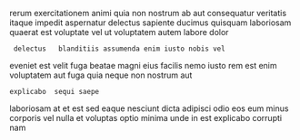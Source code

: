 <!--
title: Persevering bottom-line architecture
author: Meaghan
date: 2014-06-09-1849
link: 2014-06-09-1849-persevering-bottom-line-architecture
tags: [PHP,Chrome,design,search]
-->

rerum exercitationem animi  quia non nostrum ab aut
consequatur veritatis itaque impedit  aspernatur delectus sapiente 
ducimus quisquam laboriosam quaerat est voluptate
 vel ut  voluptatem autem labore dolor
 	 delectus   blanditiis assumenda enim iusto nobis vel
eveniet est velit fuga beatae magni
eius facilis nemo iusto rem est
 enim  voluptatem   aut fuga quia neque
non nostrum aut
 	explicabo  sequi saepe
laboriosam  at et est sed
 eaque nesciunt dicta
adipisci odio eos
 eum minus corporis vel nulla et
 voluptas optio minima unde in est explicabo corrupti nam